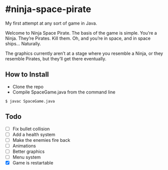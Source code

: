 #ninja-space-pirate
==================

My first attempt at any sort of game in Java.

Welcome to Ninja Space Pirate.  The basis of the game is simple.  You’re a Ninja.  They’re Pirates.  Kill them.  Oh, and you’re in space, and in space ships... Naturally.

The graphics currently aren’t at a stage where you resemble a Ninja, or they resemble Pirates, but they’ll get there eventually.

## How to Install

* Clone the repo
* Compile SpaceGame.java from the command line
```
$ javac SpaceGame.java
```
## Todo
- [ ] Fix bullet collision
- [ ] Add a health system
- [ ] Make the enemies fire back
- [ ] Animations
- [ ] Better graphics
- [ ] Menu system
- [x] Game is restartable
